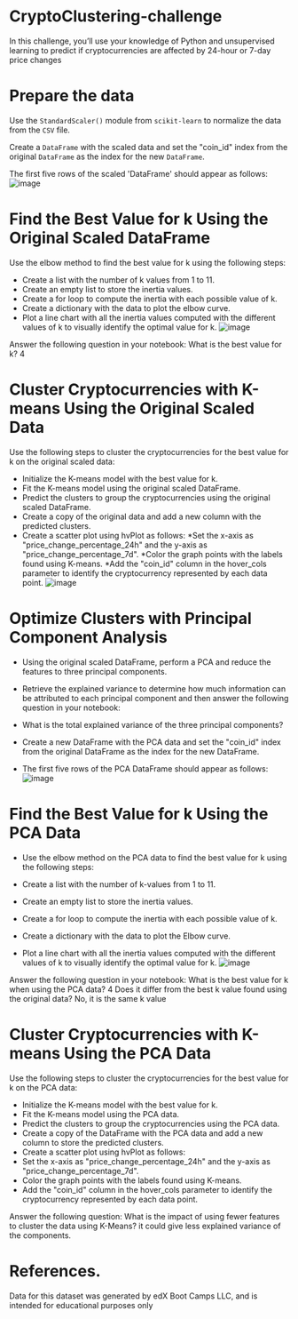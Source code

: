 # CryptoClustering-challenge
In this challenge, you’ll use your knowledge of Python and unsupervised learning to predict if cryptocurrencies are affected by 24-hour or 7-day price changes

# Prepare the data
Use the  `StandardScaler()` module from `scikit-learn` to normalize the data from the `CSV` file.

Create a `DataFrame` with the scaled data and set the "coin_id" index from the original `DataFrame` as the index for the new `DataFrame`.

The first five rows of the scaled 'DataFrame' should appear as follows:
![image](https://github.com/Marce1301/CryptoClustering-challenge/assets/119386031/77afb6f8-dd15-4bb3-8296-862087cfa354)

# Find the Best Value for k Using the Original Scaled DataFrame
Use the elbow method to find the best value for k using the following steps:

* Create a list with the number of k values from 1 to 11.
* Create an empty list to store the inertia values.
* Create a for loop to compute the inertia with each possible value of k.
* Create a dictionary with the data to plot the elbow curve.
* Plot a line chart with all the inertia values computed with the different values of k to visually identify the optimal value for k.
![image](https://github.com/Marce1301/CryptoClustering-challenge/assets/119386031/dfe06045-c52f-4df5-9793-bc97ea6466cd)

Answer the following question in your notebook: What is the best value for k? 4

# Cluster Cryptocurrencies with K-means Using the Original Scaled Data
Use the following steps to cluster the cryptocurrencies for the best value for k on the original scaled data:

* Initialize the K-means model with the best value for k.
* Fit the K-means model using the original scaled DataFrame.
* Predict the clusters to group the cryptocurrencies using the original scaled DataFrame.
* Create a copy of the original data and add a new column with the predicted clusters.
* Create a scatter plot using hvPlot as follows:
*Set the x-axis as "price_change_percentage_24h" and the y-axis as "price_change_percentage_7d".
*Color the graph points with the labels found using K-means.
*Add the "coin_id" column in the hover_cols parameter to identify the cryptocurrency represented by each data point.
![image](https://github.com/Marce1301/CryptoClustering-challenge/assets/119386031/f787754c-d583-49fe-912f-e178de4cfa35)

# Optimize Clusters with Principal Component Analysis
* Using the original scaled DataFrame, perform a PCA and reduce the features to three principal components.
* Retrieve the explained variance to determine how much information can be attributed to each principal component and then answer the following question in your notebook:

* What is the total explained variance of the three principal components?
* Create a new DataFrame with the PCA data and set the "coin_id" index from the original DataFrame as the index for the new DataFrame.

* The first five rows of the PCA DataFrame should appear as follows:
![image](https://github.com/Marce1301/CryptoClustering-challenge/assets/119386031/90d247f9-84c9-4d96-a1ac-d23e7700d0b4)

# Find the Best Value for k Using the PCA Data
* Use the elbow method on the PCA data to find the best value for k using the following steps:

* Create a list with the number of k-values from 1 to 11.
* Create an empty list to store the inertia values.
* Create a for loop to compute the inertia with each possible value of k.
* Create a dictionary with the data to plot the Elbow curve.
* Plot a line chart with all the inertia values computed with the different values of k to visually identify the optimal value for k.
![image](https://github.com/Marce1301/CryptoClustering-challenge/assets/119386031/3c155277-134b-4755-ba9a-e422dfb28068)

Answer the following question in your notebook:
What is the best value for k when using the PCA data? 4
Does it differ from the best k value found using the original data? No, it is the same k value

# Cluster Cryptocurrencies with K-means Using the PCA Data
Use the following steps to cluster the cryptocurrencies for the best value for k on the PCA data:

* Initialize the K-means model with the best value for k.
* Fit the K-means model using the PCA data.
* Predict the clusters to group the cryptocurrencies using the PCA data.
* Create a copy of the DataFrame with the PCA data and add a new column to store the predicted clusters.
* Create a scatter plot using hvPlot as follows:
* Set the x-axis as "price_change_percentage_24h" and the y-axis as "price_change_percentage_7d".
* Color the graph points with the labels found using K-means.
* Add the "coin_id" column in the hover_cols parameter to identify the cryptocurrency represented by each data point.

Answer the following question:
What is the impact of using fewer features to cluster the data using K-Means?
it could give less  explained variance of the components.

# References.
Data for this dataset was generated by edX Boot Camps LLC, and is intended for educational purposes only
